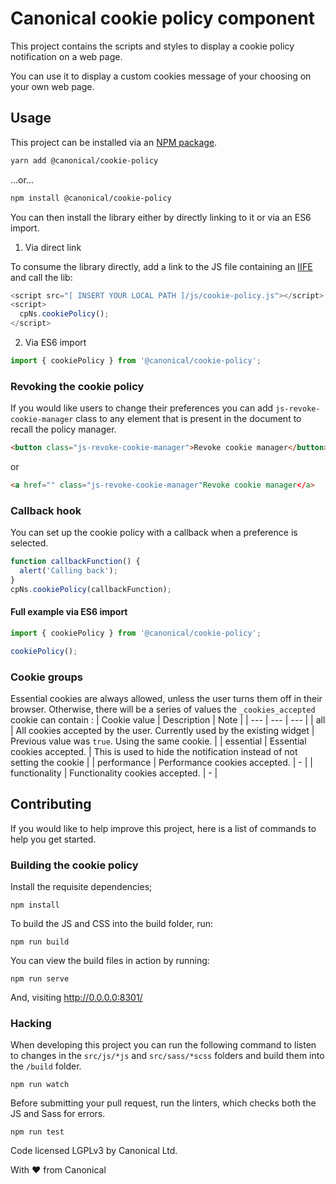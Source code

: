 # Canonical cookie policy component

This project contains the scripts and styles to display a cookie policy notification on a web page.

You can use it to display a custom cookies message of your choosing on your own web page.

## Usage

This project can be installed via an [NPM package](https://www.npmjs.com/package/cookie-policy).

```bash
yarn add @canonical/cookie-policy
```

...or...

```bash
npm install @canonical/cookie-policy
```

You can then install the library either by directly linking to it or via an ES6 import.

1. Via direct link

To consume the library directly, add a link to the JS file containing an [IIFE](https://developer.mozilla.org/en-US/docs/Glossary/IIFE) and call the lib:

```javascript
<script src="[ INSERT YOUR LOCAL PATH ]/js/cookie-policy.js"></script>
<script>
  cpNs.cookiePolicy();
</script>
```

2. Via ES6 import

```javascript
import { cookiePolicy } from '@canonical/cookie-policy';
```

### Revoking the cookie policy

If you would like users to change their preferences you can add `js-revoke-cookie-manager` class to any element that is present in the document to recall the policy manager.

```html
<button class="js-revoke-cookie-manager">Revoke cookie manager</button>
```

or

```html
<a href="" class="js-revoke-cookie-manager"Revoke cookie manager</a>
```

### Callback hook

You can set up the cookie policy with a callback when a preference is selected.

```javascript
function callbackFunction() {
  alert('Calling back');
}
cpNs.cookiePolicy(callbackFunction);
```

#### Full example via ES6 import

```javascript
import { cookiePolicy } from '@canonical/cookie-policy';

cookiePolicy();
```

### Cookie groups

Essential cookies are always allowed, unless the user turns them off in their browser. Otherwise, there will be a series of values the `_cookies_accepted` cookie can contain :
| Cookie value | Description | Note |
| --- | --- | --- |
| all | All cookies accepted by the user. Currently used by the existing widget | Previous value was `true`. Using the same cookie. |
| essential | Essential cookies accepted. | This is used to hide the notification instead of not setting the cookie |
| performance | Performance cookies accepted. | - |
| functionality | Functionality cookies accepted. | - |

## Contributing

If you would like to help improve this project, here is a list of commands to
help you get started.

### Building the cookie policy

Install the requisite dependencies;

```
npm install
```

To build the JS and CSS into the build folder, run:

```
npm run build
```

You can view the build files in action by running:

```
npm run serve
```

And, visiting http://0.0.0.0:8301/

### Hacking

When developing this project you can run the following command to listen to
changes in the `src/js/*js` and `src/sass/*scss` folders and build them into the
`/build` folder.

```
npm run watch
```

Before submitting your pull request, run the linters, which checks both the JS
and Sass for errors.

```
npm run test
```

Code licensed LGPLv3 by Canonical Ltd.

With ♥ from Canonical
